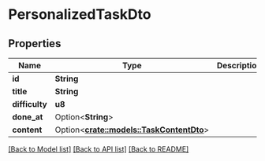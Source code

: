 # PersonalizedTaskDto

## Properties

Name | Type | Description | Notes
------------ | ------------- | ------------- | -------------
**id** | **String** |  | 
**title** | **String** |  | 
**difficulty** | **u8** |  | 
**done_at** | Option<**String**> |  | [optional]
**content** | Option<[**crate::models::TaskContentDto**](TaskContentDto.md)> |  | [optional]

[[Back to Model list]](../README.md#documentation-for-models) [[Back to API list]](../README.md#documentation-for-api-endpoints) [[Back to README]](../README.md)


